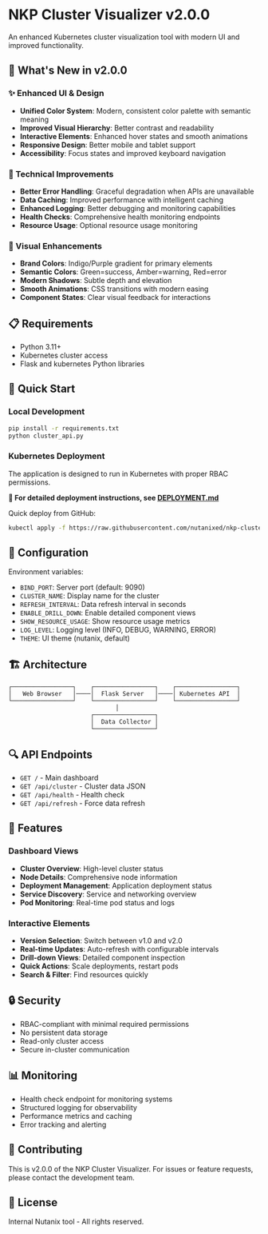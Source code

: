 # NKP Cluster Visualizer v2.0.0

An enhanced Kubernetes cluster visualization tool with modern UI and improved functionality.

## 🚀 What's New in v2.0.0

### ✨ Enhanced UI & Design
- **Unified Color System**: Modern, consistent color palette with semantic meaning
- **Improved Visual Hierarchy**: Better contrast and readability
- **Interactive Elements**: Enhanced hover states and smooth animations
- **Responsive Design**: Better mobile and tablet support
- **Accessibility**: Focus states and improved keyboard navigation

### 🔧 Technical Improvements
- **Better Error Handling**: Graceful degradation when APIs are unavailable
- **Data Caching**: Improved performance with intelligent caching
- **Enhanced Logging**: Better debugging and monitoring capabilities
- **Health Checks**: Comprehensive health monitoring endpoints
- **Resource Usage**: Optional resource usage monitoring

### 🎨 Visual Enhancements
- **Brand Colors**: Indigo/Purple gradient for primary elements
- **Semantic Colors**: Green=success, Amber=warning, Red=error
- **Modern Shadows**: Subtle depth and elevation
- **Smooth Animations**: CSS transitions with modern easing
- **Component States**: Clear visual feedback for interactions

## 📋 Requirements

- Python 3.11+
- Kubernetes cluster access
- Flask and kubernetes Python libraries

## 🚀 Quick Start

### Local Development
```bash
pip install -r requirements.txt
python cluster_api.py
```

### Kubernetes Deployment
The application is designed to run in Kubernetes with proper RBAC permissions.

**📖 For detailed deployment instructions, see [DEPLOYMENT.md](DEPLOYMENT.md)**

Quick deploy from GitHub:
```bash
kubectl apply -f https://raw.githubusercontent.com/nutanixed/nkp-cluster-visualizer/main/k8s/deployment-v2.yaml
```

## 🔧 Configuration

Environment variables:
- `BIND_PORT`: Server port (default: 9090)
- `CLUSTER_NAME`: Display name for the cluster
- `REFRESH_INTERVAL`: Data refresh interval in seconds
- `ENABLE_DRILL_DOWN`: Enable detailed component views
- `SHOW_RESOURCE_USAGE`: Show resource usage metrics
- `LOG_LEVEL`: Logging level (INFO, DEBUG, WARNING, ERROR)
- `THEME`: UI theme (nutanix, default)

## 🏗️ Architecture

```
┌─────────────────┐    ┌─────────────────┐    ┌─────────────────┐
│   Web Browser   │────│  Flask Server   │────│ Kubernetes API  │
└─────────────────┘    └─────────────────┘    └─────────────────┘
                              │
                       ┌─────────────────┐
                       │  Data Collector │
                       └─────────────────┘
```

## 🔍 API Endpoints

- `GET /` - Main dashboard
- `GET /api/cluster` - Cluster data JSON
- `GET /api/health` - Health check
- `GET /api/refresh` - Force data refresh

## 🎯 Features

### Dashboard Views
- **Cluster Overview**: High-level cluster status
- **Node Details**: Comprehensive node information
- **Deployment Management**: Application deployment status
- **Service Discovery**: Service and networking overview
- **Pod Monitoring**: Real-time pod status and logs

### Interactive Elements
- **Version Selection**: Switch between v1.0 and v2.0
- **Real-time Updates**: Auto-refresh with configurable intervals
- **Drill-down Views**: Detailed component inspection
- **Quick Actions**: Scale deployments, restart pods
- **Search & Filter**: Find resources quickly

## 🔒 Security

- RBAC-compliant with minimal required permissions
- No persistent data storage
- Read-only cluster access
- Secure in-cluster communication

## 📊 Monitoring

- Health check endpoint for monitoring systems
- Structured logging for observability
- Performance metrics and caching
- Error tracking and alerting

## 🤝 Contributing

This is v2.0.0 of the NKP Cluster Visualizer. For issues or feature requests, please contact the development team.

## 📄 License

Internal Nutanix tool - All rights reserved.